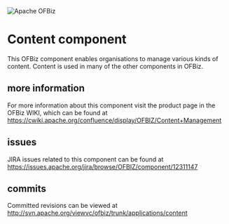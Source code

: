 <img src="https://s.apache.org/erwn1" alt="Apache OFBiz" />

# Content component
This OFBiz component enables organisations to manage various kinds of content. Content is used in many of the other components in OFBiz.

## more information
For more information about this component visit the product page in the OFBiz WIKI, 
which can be found at https://cwiki.apache.org/confluence/display/OFBIZ/Content+Management

## issues
JIRA issues related to this component can be found at https://issues.apache.org/jira/browse/OFBIZ/component/12311147

## commits
Committed revisions can be viewed at http://svn.apache.org/viewvc/ofbiz/trunk/applications/content